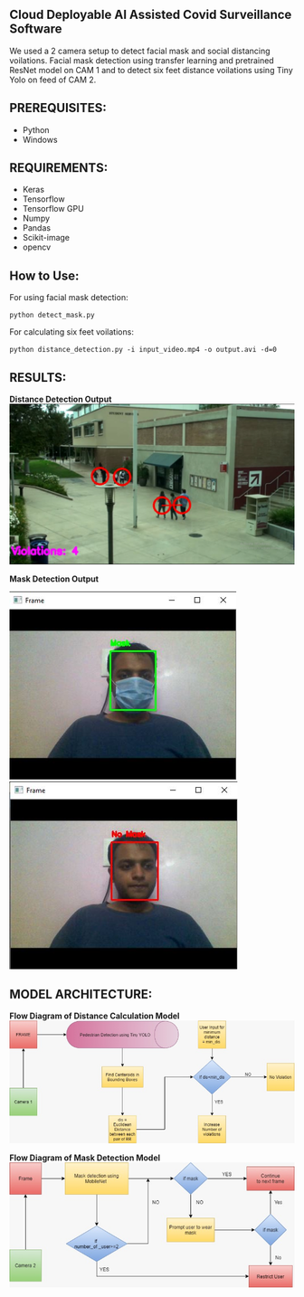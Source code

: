 ## Cloud Deployable AI Assisted Covid Surveillance Software

We used a 2 camera setup to detect facial mask and social distancing voilations.
Facial mask detection using transfer learning and pretrained ResNet model on CAM 1
and to detect six feet distance voilations using Tiny Yolo on feed of CAM 2.

## PREREQUISITES:
- Python
- Windows

## REQUIREMENTS:
- Keras
- Tensorflow 
- Tensorflow GPU
- Numpy
- Pandas
- Scikit-image
- opencv


## How to Use:

For using facial mask detection:
```
python detect_mask.py
```
For calculating six feet voilations:
```
python distance_detection.py -i input_video.mp4 -o output.avi -d=0
```


## RESULTS:
**Distance Detection Output**
![](Distance-Detection/distancing.png)  

**Mask Detection Output**

![](Mask-Detection/mask.jpg) ![](Mask-Detection/no_mask.jpg)


## MODEL ARCHITECTURE:

**Flow Diagram of Distance Calculation Model**
![](Distance-Detection/distance_detection_flow_diagram.jpg)

**Flow Diagram of Mask Detection Model**
![](Mask-Detection/mask_flow_diagram.jpg)
